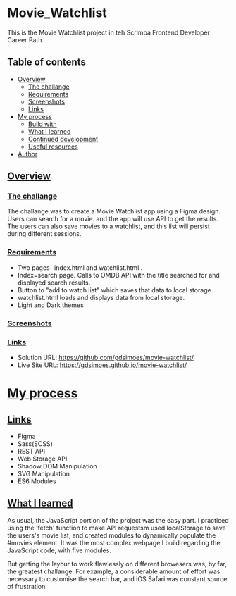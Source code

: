 # Movie_Watchlist

This is the Movie Watchlist project in teh Scrimba Frontend Developer Career Path.

## Table of contents

- [Overview](#overview)
  - [The challange](#the-challange)
  - [Requirements](#requirements)
  - [Screenshots](#screenshots)
  - [Links](#links)
- [My process](#my-process)
  - [Build with](#build-with)
  - [What I learned](#what-i-learned)
  - [Continued development](#continued-development)
  - [Useful resources](#useful-resources)
- [Author](#author)

## [Overview](#overview)

### [The challange](#the-challange)

The challange was to create a Movie Watchlist app using a Figma design. Users can search for a movie. and the app will use API to get the results. The users can also save movies to a watchlist, and this list will persist during different sessions.

### [Requirements](#requirements)

- Two pages- index.html and watchlist.html .
- Index=search page. Calls to OMDB API with the title searched for and displayed search results.
- Button to "add to watch list" which saves that data to local storage.
- watchlist.html loads and displays data from local storage.
- Light and Dark themes

### [Screenshots](#screenshots)

### [Links](#links)

- Solution URL: https://github.com/gdsimoes/movie-watchlist/
- Live Site URL: https://gdsimoes.github.io/movie-watchlist/

# [My process](#my-process)

## [Links](#links)

- Figma
- Sass(SCSS)
- REST API
- Web Storage API
- Shadow DOM Manipulation
- SVG Manipulation
- ES6 Modules

## [What I learned](#what-i-learned)

As usual, the JavaScript portion of the project was the easy part. I practiced using the 'fetch' function to make API requestsm used localStorage to save the users's movie list, and created modules to dynamically populate the #movies element. It was the most complex webpage I build regarding the JavaScript code, with five modules.

But getting the layour to work flawlessly on different browesers was, by far, the greatest challange. For example, a considerable amount of effort was necessary to customise the search bar, and iOS Safari was constant source of frustration.
